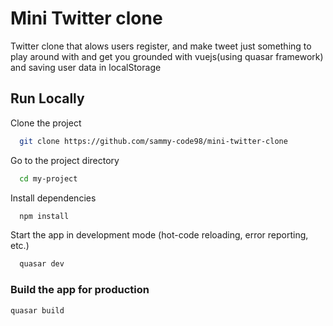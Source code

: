 # Mini Twitter clone
Twitter clone that alows users register, and make tweet
just something to play around with and get you grounded with vuejs(using quasar framework) and saving user data in localStorage


## Run Locally

Clone the project

```bash
  git clone https://github.com/sammy-code98/mini-twitter-clone
```

Go to the project directory

```bash
  cd my-project
```

Install dependencies

```bash
  npm install
```

Start the app in development mode (hot-code reloading, error reporting, etc.)


```bash
  quasar dev
```




### Build the app for production
```bash
quasar build
```



